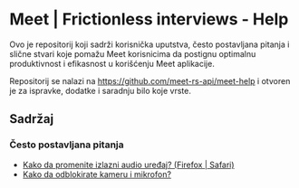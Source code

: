 
# Meet | Frictionless interviews - Help

Ovo je repositorij koji sadrži korisnička uputstva, često postavljana pitanja i slične stvari koje pomažu Meet korisnicima da postignu optimalnu produktivnost i efikasnost u korišćenju Meet aplikacije.

Repositorij se nalazi na https://github.com/meet-rs-api/meet-help i otvoren je za ispravke, dodatke i saradnju bilo koje vrste.

## Sadržaj

### Često postavljana pitanja

- [Kako da promenite izlazni audio uređaj? (Firefox | Safari)](help-config-speaker.md)
- [Kako da odblokirate kameru i mikrofon?](help-unblock-devices.md)

